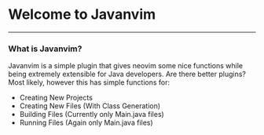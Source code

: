 # Welcome to Javanvim
----------

### What is Javanvim?
Javanvim is a simple plugin that gives neovim some nice functions while being extremely extensible for Java developers. Are there better plugins? Most likely, however this has simple functions for:

* Creating New Projects
* Creating New Files (With Class Generation)
* Building Files (Currently only Main.java files)
* Running Files (Again only Main.java files)
